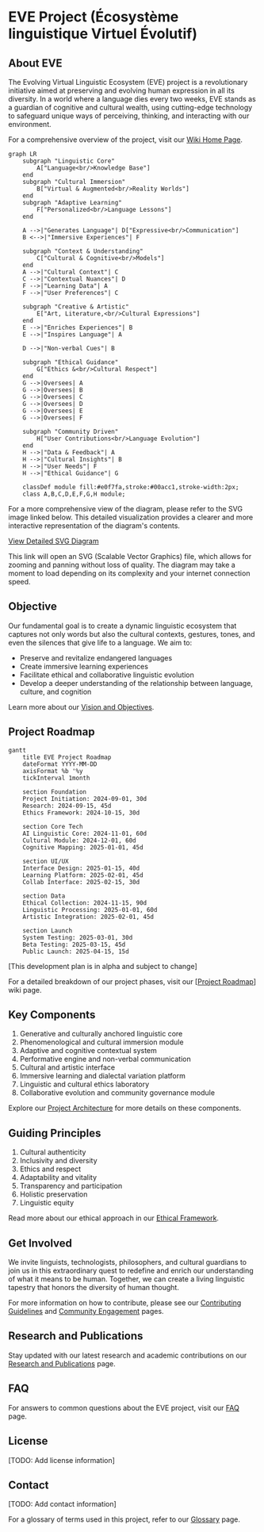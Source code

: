 # EVE Project (Écosystème linguistique Virtuel Évolutif)

## About EVE

The Evolving Virtual Linguistic Ecosystem (EVE) project is a revolutionary initiative aimed at preserving and evolving human expression in all its diversity. In a world where a language dies every two weeks, EVE stands as a guardian of cognitive and cultural wealth, using cutting-edge technology to safeguard unique ways of perceiving, thinking, and interacting with our environment.

For a comprehensive overview of the project, visit our [Wiki Home Page](https://github.com/Git-Fg/Eve_Project/wiki/home).

```mermaid
graph LR
    subgraph "Linguistic Core"
        A["Language<br/>Knowledge Base"]
    end
    subgraph "Cultural Immersion"
        B["Virtual & Augmented<br/>Reality Worlds"]
    end
    subgraph "Adaptive Learning"
        F["Personalized<br/>Language Lessons"]
    end

    A -->|"Generates Language"| D["Expressive<br/>Communication"]
    B <-->|"Immersive Experiences"| F 
    
    subgraph "Context & Understanding"
        C["Cultural & Cognitive<br/>Models"]
    end
    A -->|"Cultural Context"| C
    C -->|"Contextual Nuances"| D
    F -->|"Learning Data"| A
    F -->|"User Preferences"| C

    subgraph "Creative & Artistic"
        E["Art, Literature,<br/>Cultural Expressions"]
    end
    E -->|"Enriches Experiences"| B
    E -->|"Inspires Language"| A

    D -->|"Non-verbal Cues"| B

    subgraph "Ethical Guidance"
        G["Ethics &<br/>Cultural Respect"]
    end
    G -->|Oversees| A
    G -->|Oversees| B
    G -->|Oversees| C
    G -->|Oversees| D
    G -->|Oversees| E
    G -->|Oversees| F
    
    subgraph "Community Driven"
        H["User Contributions<br/>Language Evolution"]
    end
    H -->|"Data & Feedback"| A
    H -->|"Cultural Insights"| B
    H -->|"User Needs"| F
    H -->|"Ethical Guidance"| G 

    classDef module fill:#e0f7fa,stroke:#00acc1,stroke-width:2px;
    class A,B,C,D,E,F,G,H module;
```
For a more comprehensive view of the diagram, please refer to the SVG image linked below. This detailed visualization provides a clearer and more interactive representation of the diagram's contents.

[View Detailed SVG Diagram](https://mermaid.ink/svg/pako:eNp9Vclu2zAQ_RVCAXKS0bSXAkoQQJZkO6iTBinSHuweaHEkEaFIg0uWxvn3DrUYku1WJ3mWN3zvDeX3IFcMgigoNd1WZPmwlgQf4zZtYB0suSwdN5bnJFEa1kFb4Z94hWmKaVrC1UZ_uv4m1YsAVgKZUoOlv9takOwINnHCOk0Fualr0IYrOUSeIvJPrq3DgnMSu7IGaYE1Qx6ACm7fyC-lBTP_HRIzurX8GcgSqJZIZDhjhjPucbSSiPenA-_pYIfBzAF8-xqTyeR6tw7mIEFTC4b0XetgR1KEzV63GvtxcgOaqLp2kufUNjQ7xCm5anE6BfCY2Aeag8zBeKgZaSuPxVOoxqtFaR4lw15LJTtgl6wGGp-jdaXktj_QLXouTkjXM9s3doP8YZK2JOlL2ow36M7R_sRpWzTrinrZSUot9fl4nH80oMm9hgL0nnTSyzzkq4E2PuIuaNss45BrhlwxHpIlt94RpyFshe959IYcOdq0d6fJpOZ5hXYe2DAdl91Is-X6wPW4P3XaVd0pOXkGvfEiuj3OEbPMVrgXgswdZ17FIa35qssbcj6m8wBmC7k9pjJvpn_HwQbA7PU-DE9Ph5PT4fR0ODsdnv1zZ5tLgBc31Wjl6LovVt0u-K3SfOP8RTHjC5k9K-FGF2jPetFp7rcMV2QGwDY0fxos3OJwsdFEXlZ26O9iuJR3iNHewXHy2K8dKtAbmwtqTAoFqRVzAkjBhYjO4KL4WtDQWK2eIDq7uKB5_rn7OXnhzFbRl-3r5QCCxOE0TMI0zMJZOA8XHd5lEAb4qagpZ_jFfvcN68BWUOMxInwVnpLX9QMLqbPqx5vMg8hqB2GglSurICqoMPjLbRl-uVJO0Z56HwXGrdK37T9CrmTBy-DjL1hQ8_c)

This link will open an SVG (Scalable Vector Graphics) file, which allows for zooming and panning without loss of quality. The diagram may take a moment to load depending on its complexity and your internet connection speed.

## Objective

Our fundamental goal is to create a dynamic linguistic ecosystem that captures not only words but also the cultural contexts, gestures, tones, and even the silences that give life to a language. We aim to:

- Preserve and revitalize endangered languages
- Create immersive learning experiences
- Facilitate ethical and collaborative linguistic evolution
- Develop a deeper understanding of the relationship between language, culture, and cognition

Learn more about our [Vision and Objectives](https://github.com/Git-Fg/Eve_Project/wiki/Vision-and-Objectives).

## Project Roadmap

```mermaid
gantt
    title EVE Project Roadmap
    dateFormat YYYY-MM-DD
    axisFormat %b '%y
    tickInterval 1month

    section Foundation
    Project Initiation: 2024-09-01, 30d
    Research: 2024-09-15, 45d
    Ethics Framework: 2024-10-15, 30d

    section Core Tech
    AI Linguistic Core: 2024-11-01, 60d
    Cultural Module: 2024-12-01, 60d
    Cognitive Mapping: 2025-01-01, 45d

    section UI/UX
    Interface Design: 2025-01-15, 40d
    Learning Platform: 2025-02-01, 45d
    Collab Interface: 2025-02-15, 30d

    section Data
    Ethical Collection: 2024-11-15, 90d
    Linguistic Processing: 2025-01-01, 60d
    Artistic Integration: 2025-02-01, 45d

    section Launch
    System Testing: 2025-03-01, 30d
    Beta Testing: 2025-03-15, 45d
    Public Launch: 2025-04-15, 15d
```

[This development plan is in alpha and subject to change]

For a detailed breakdown of our project phases, visit our [[Project Roadmap](https://github.com/Git-Fg/Eve_Project/wiki/Project-Roadmap)] wiki page.

## Key Components

1. Generative and culturally anchored linguistic core
2. Phenomenological and cultural immersion module
3. Adaptive and cognitive contextual system
4. Performative engine and non-verbal communication
5. Cultural and artistic interface
6. Immersive learning and dialectal variation platform
7. Linguistic and cultural ethics laboratory
8. Collaborative evolution and community governance module

Explore our [Project Architecture](https://github.com/Git-Fg/Eve_Project/wiki/Project-Architecture) for more details on these components.

## Guiding Principles

1. Cultural authenticity
2. Inclusivity and diversity
3. Ethics and respect
4. Adaptability and vitality
5. Transparency and participation
6. Holistic preservation
7. Linguistic equity

Read more about our ethical approach in our [Ethical Framework](https://github.com/Git-Fg/Eve_Project/wiki/Ethical-Framework).

## Get Involved

We invite linguists, technologists, philosophers, and cultural guardians to join us in this extraordinary quest to redefine and enrich our understanding of what it means to be human. Together, we can create a living linguistic tapestry that honors the diversity of human thought.

For more information on how to contribute, please see our [Contributing Guidelines](https://github.com/Git-Fg/Eve_Project/wiki/Contributing-Guidelines) and [Community Engagement](https://github.com/Git-Fg/Eve_Project/wiki/Community-Engagement) pages.

## Research and Publications

Stay updated with our latest research and academic contributions on our [Research and Publications](https://github.com/Git-Fg/Eve_Project/wiki/Research-and-Publications) page.

## FAQ

For answers to common questions about the EVE project, visit our [FAQ](https://github.com/Git-Fg/Eve_Project/wiki/FAQ) page.

## License

[TODO: Add license information]

## Contact

[TODO: Add contact information]

For a glossary of terms used in this project, refer to our [Glossary](https://github.com/Git-Fg/Eve_Project/wiki/Glossary) page.
